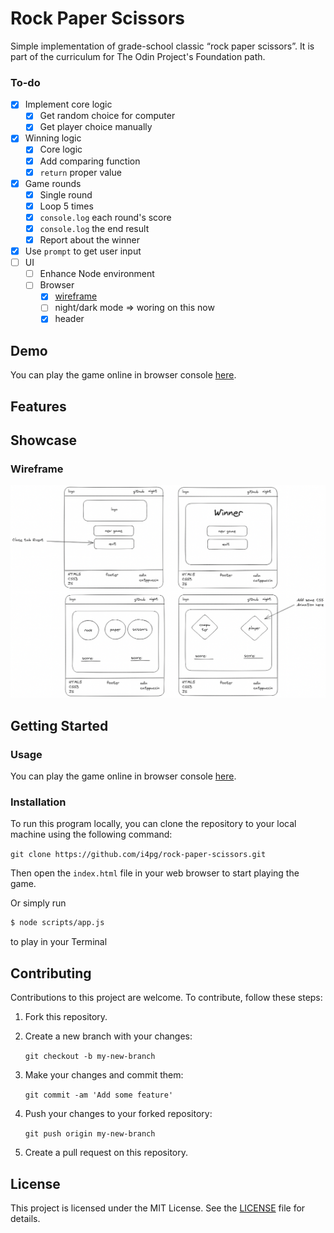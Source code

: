 # Rock Paper Scissors

Simple implementation of grade-school classic “rock paper scissors”. It is part of the curriculum for The Odin Project's Foundation path.

### To-do
- [x] Implement core logic
  - [x] Get random choice for computer
  - [x] Get player choice manually
- [x] Winning logic
  - [x] Core logic
  - [x] Add comparing function
  - [x] `return` proper value
- [x] Game rounds
  - [x] Single round
  - [x] Loop 5 times
  - [x] `console.log` each round's score
  - [x] `console.log` the end result
  - [x] Report about the winner
- [x] Use `prompt` to get user input
- [ ] UI
  - [ ] Enhance Node environment
  - [ ] Browser
    - [x] [wireframe](#Wireframe)
    - [ ] night/dark mode => woring on this now
    - [x] header

## Demo

You can play the game online in browser console [here](https://i4pg.github.io/rock-paper-scissors/).

## Features

<!-- *   Two players can play the game (X and O). -->
<!-- *   Players can take turns marking spaces on a 3x3 grid. -->
<!-- *   The game ends when a player gets three in a row or all spaces are filled without a winner. -->
<!-- *   The winner is displayed at the end of the game. -->
<!-- *   The game keeps running and calculating points. -->
<!-- *   It supports single player so you can play against a computer. -->
<!-- *   The computer uses a simple algorithm that takes all the available moves, then loops twice. First, it tries each move and plays it if it's a winning move; otherwise, it goes to the next move. Second, if there is no winning move, it tries each possible move and plays there if it's preventing the opponent from winning; otherwise, it chooses a random place to play. -->
<!-- *   It has a mobile-first responsive design, using [Bulma.io](https://bulma.io/). -->

## Showcase

### Wireframe

![](img/wireframe.png)

<!-- Here are some screenshots of the Rock Paper Scissors game: -->

<!-- ![](./assest/showcase/cp1.gif) -->

<!-- ![](./assest/showcase/multi.gif) -->

## Getting Started

### Usage

You can play the game online in browser console [here](https://i4pg.github.io/rock-paper-scissors/).

### Installation

To run this program locally, you can clone the repository to your local machine using the following command:

`git clone https://github.com/i4pg/rock-paper-scissors.git`

Then open the `index.html` file in your web browser to start playing the game.

Or simply run 
```bash
$ node scripts/app.js
``` 
to play in your Terminal

## Contributing

Contributions to this project are welcome. To contribute, follow these steps:

1.  Fork this repository.
    
2.  Create a new branch with your changes:
    
    `git checkout -b my-new-branch`
3.  Make your changes and commit them:
    
    `git commit -am 'Add some feature'`
4.  Push your changes to your forked repository:
    
    `git push origin my-new-branch`
5.  Create a pull request on this repository.
    

## License

This project is licensed under the MIT License. See the [LICENSE](LICENSE) file for details.
